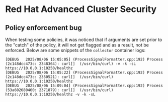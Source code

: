 # Red Hat Advanced Cluster Security

## Policy enforcement bug
When testing some policies, it was noticed that if arguments are set prior to the "catch" of the policy, it will not get flagged and as a result, not be enforced. Below are some snippets of the `collector` container logs:
```
[DEBUG   2025/08/06 15:05:05] (ProcessSignalFormatter.cpp:192) Process (2c148dcc473c: 2348364): curl[]  (/usr/bin/curl) -v -k -sL https://10.0.0.1:10250/healthz
[DEBUG   2025/08/06 15:05:22] (ProcessSignalFormatter.cpp:192) Process (2c148dcc473c: 2350521): curl[]  (/usr/bin/curl) https://10.0.0.1:10250/healthz
[DEBUG   2025/08/06 15:09:04] (ProcessSignalFormatter.cpp:192) Process (53a602680460: 2371879): curl[]  (/usr/bin/curl) https://10.0.0.1:10250/healthz -v -k -sL
```

